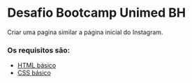 # Desafio Bootcamp Unimed BH

Criar uma pagina similar a página inicial do Instagram.

### Os requisitos são:

* [HTML básico](https://www.w3schools.com/html/)
* [CSS básico](https://developer.mozilla.org/pt-BR/docs/Web/CSS)

